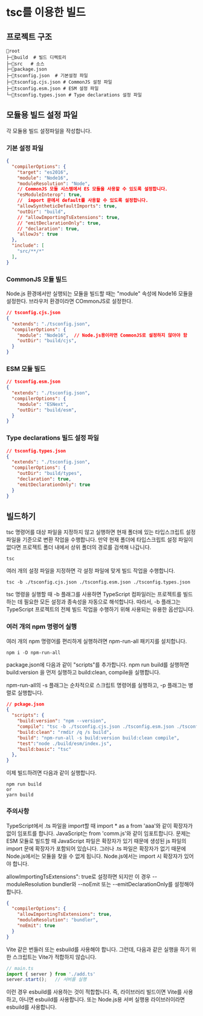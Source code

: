 # tsc를 이용한 빌드 


## 프로젝트 구조 
```shell
📂root
├─📂build  # 빌드 디렉토리 
├─📂src   # 소스 
├─📄package.json
├─📄tsconfig.json  # 기본설정 파일 
├─📄tsconfig.cjs.json # CommonJS 설정 파일
├─📄tsconfig.esm.json # ESM 설정 파일 
└─📄tsconfig.types.json # Type declarations 설정 파일 
```

## 모듈용 빌드 설정 파일 

각 모듈용 빌드 설정파일을 작성합니다.

### 기본 설정 파일 
```json
{
  "compilerOptions": {
    "target": "es2016",     
    "module": "Node16",
    "moduleResolution": "Node",
    // CommonJS 모듈 시스템에서 ES 모듈을 사용할 수 있도록 설정합니다.
    "esModuleInterop": true,
    //  import 문에서 default를 사용할 수 있도록 설정합니다.
    "allowSyntheticDefaultImports": true,
    "outDir": "build",
    // "allowImportingTsExtensions": true,
    // "emitDeclarationOnly": true,
    // "declaration": true,
    "allowJs": true
  },
  "include": [
    "src/**/*"
  ],  
}
```


### CommonJS 모듈 빌드 
Node.js 환경에서만 실행되는 모듈을 빌드할 때는 "module" 속성에  Node16 모듈을 설정한다. 브라우저 환경이라면 COmmonJS로 설정한다. 

```json
// tsconfig.cjs.json 
{
  "extends": "./tsconfig.json", 
  "compilerOptions": {
    "module": "Node16",  // Node.js용이라면 CommonJS로 설정하지 않아야 함 
    "outDir": "build/cjs",
  }
}
```



### ESM 모듈 빌드 

```json
// tsconfig.esm.json 
{
  "extends": "./tsconfig.json", 
  "compilerOptions": {
    "module": "ESNext",                              
    "outDir": "build/esm",
  }
}
```

### Type declarations 빌드 설정 파일 
```json
// tsconfig.types.json
{
  "extends": "./tsconfig.json", 
  "compilerOptions": {
    "outDir": "build/types",
    "declaration": true,
    "emitDeclarationOnly": true
  }
}
```

## 빌드하기 
tsc 명령어를 대상 파일을 지정하지 않고 실행하면 현재 폴더에 있는 타입스크립트 설정 파일을 기준으로 변환 작업을 수행합니다. 만약 현재 폴더에 타입스크립트 설정 파일이 없다면 프로젝트 폴더 내에서 상위 폴더의 경로를 검색해 나갑니다.

```shell
tsc 
```

여러 개의 설정 파일을 지정하면 각 설정 파일에 맞게 빌드 작업을 수행합니다. 

```shell
tsc -b ./tsconfig.cjs.json ./tsconfig.esm.json ./tsconfig.types.json
```
tsc 명령을 실행할 때 -b 플래그를 사용하면 TypeScript 컴파일러는 프로젝트를 빌드하는 데 필요한 모든 설정과 종속성을 자동으로 해석합니다. 따라서, -b 플래그는 TypeScript 프로젝트의 전체 빌드 작업을 수행하기 위해 사용되는 유용한 옵션입니다.


### 여러 개의 npm 명령어 실행 
여러 개의 npm 명령어를 편리하게 실행하려면 npm-run-all 패키지를 설치합니다. 

```shell
npm i -D npm-run-all
```

package.json에 다음과 같이 "scripts"를 추가합니다. npm run build를 실행하면 build:version 을 먼저 실행하고 build:clean, compile을 실행합니다. 

npm-run-all의 -s 플래그는 순차적으로 스크립트 명령어를 실행하고, -p 플래그는 병렬로 실행합니다.

```json
// pckage.json
{
  "scripts": {
    "build:version": "npm --version", 
    "compile": "tsc -b ./tsconfig.cjs.json ./tsconfig.esm.json ./tsconfig.types.json",
    "build:clean": "rmdir /q /s build",
    "build": "npm-run-all -s build:version build:clean compile",
    "test":"node ./build/esm/index.js",
    "build:basic": "tsc" 
  },
}  
```
이제 빌드하려면 다음과 같이 실행합니다. 

```shell
npm run build
or
yarn build 
```


### 주의사항
TypeScript에서 .ts 파일을 import할 때 import * as a from 'aaa'와 같이 확장자가 없이 임포트를 합니다. JavaScript는  from 'comm.js'와 같이 임포트합니다. 문제는 ESM 모듈로 빌드할 때 JavaScript 파일은 확장자가 있기 때문에 생성된 js 파일의 import 문에 확장자가 포함되어 있습니다. 그러나 .ts 파일은 확장자가 없기 때문에 Node.js에서는 모듈을 찾을 수 없게 됩니다. Node.js에서는 import 시 확장자가 있어야 합니다. 

allowImportingTsExtensions": true로 설정하면 되지만 이 경우 --moduleResolution bundler와 --noEmit 또는 --emitDeclarationOnly를 설정해야 합니다. 

```json
{
  "compilerOptions": {
    "allowImportingTsExtensions": true,
    "moduleResolution": "bundler",
    "noEmit": true
  }
}
```

Vite 같은 번들러 또는 esbuild를 사용해야 합니다. 그런데, 다음과 같은 실행을 하기 위한 스크립트는 Vite가 적합하지 않습니다. 
```javascript
// main.ts
import { server } from './add.ts'
server.start();   // 서버를 실행 
```

이런 경우 esbuild를 사용하는 것이 적합합니다. 즉, 라이브러리 빌드이면 Vite를 사용하고, 아니면 esbuild를 사용합니다. 또는 Node.js용 서버 실행용 라이브러이라면 esbuild를 사용합니다. 


















